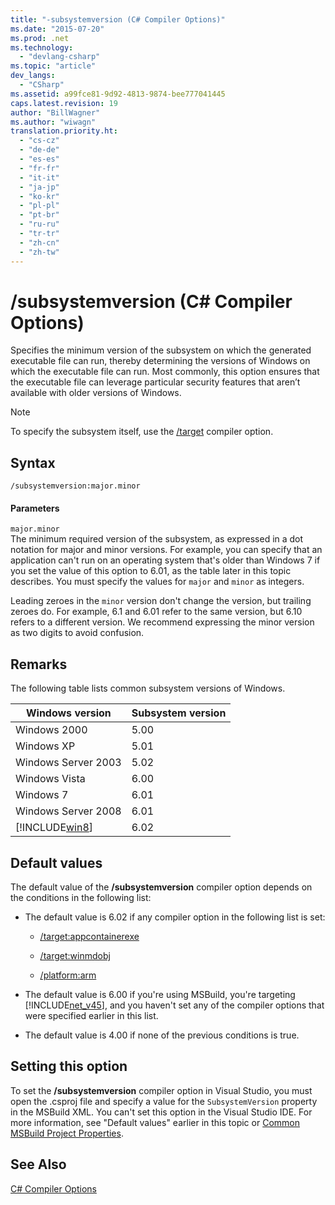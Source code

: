 ```yaml
---
title: "-subsystemversion (C# Compiler Options)"
ms.date: "2015-07-20"
ms.prod: .net
ms.technology: 
  - "devlang-csharp"
ms.topic: "article"
dev_langs: 
  - "CSharp"
ms.assetid: a99fce81-9d92-4813-9874-bee777041445
caps.latest.revision: 19
author: "BillWagner"
ms.author: "wiwagn"
translation.priority.ht: 
  - "cs-cz"
  - "de-de"
  - "es-es"
  - "fr-fr"
  - "it-it"
  - "ja-jp"
  - "ko-kr"
  - "pl-pl"
  - "pt-br"
  - "ru-ru"
  - "tr-tr"
  - "zh-cn"
  - "zh-tw"
---
```

# /subsystemversion (C# Compiler Options)
Specifies the minimum version of the subsystem on which the generated executable file can run, thereby determining the versions of Windows on which the executable file can run. Most commonly, this option ensures that the executable file can leverage particular security features that aren’t available with older versions of Windows.  
  
> [!NOTE]
>  To specify the subsystem itself, use the [/target](../../../csharp/language-reference/compiler-options/target-compiler-option.md) compiler option.  
  
## Syntax  
  
```console  
/subsystemversion:major.minor  
```  
  
#### Parameters  
 `major.minor`  
 The minimum required version of the subsystem, as expressed in a dot notation for major and minor versions. For example, you can specify that an application can't run on an operating system that's older than Windows 7 if you set the value of this option to 6.01, as the table later in this topic describes. You must specify the values for `major` and `minor` as integers.  
  
 Leading zeroes in the `minor` version don't change the version, but trailing zeroes do. For example, 6.1 and 6.01 refer to the same version, but 6.10 refers to a different version. We recommend expressing the minor version as two digits to avoid confusion.  
  
## Remarks  
 The following table lists common subsystem versions of Windows.  
  
|Windows version|Subsystem version|  
|---------------------|-----------------------|  
|Windows 2000|5.00|  
|Windows XP|5.01|  
|Windows Server 2003|5.02|  
|Windows Vista|6.00|  
|Windows 7|6.01|  
|Windows Server 2008|6.01|  
|[!INCLUDE[win8](~/includes/win8-md.md)]|6.02|  
  
## Default values  
 The default value of the **/subsystemversion** compiler option depends on the conditions in the following list:  
  
-   The default value is 6.02 if any compiler option in the following list is set:  
  
    -   [/target:appcontainerexe](../../../csharp/language-reference/compiler-options/target-appcontainerexe-compiler-option.md)  
  
    -   [/target:winmdobj](../../../csharp/language-reference/compiler-options/target-winmdobj-compiler-option.md)  
  
    -   [/platform:arm](../../../csharp/language-reference/compiler-options/platform-compiler-option.md)  
  
-   The default value is 6.00 if you're using MSBuild, you're targeting [!INCLUDE[net_v45](~/includes/net-v45-md.md)], and you haven't set any of the compiler options that were specified earlier in this list.  
  
-   The default value is 4.00 if none of the previous conditions is true.  
  
## Setting this option  
 To set the **/subsystemversion** compiler option in Visual Studio, you must open the .csproj file and specify a value for the `SubsystemVersion` property in the MSBuild XML. You can't set this option in the Visual Studio IDE. For more information, see "Default values" earlier in this topic or [Common MSBuild Project Properties](/visualstudio/msbuild/common-msbuild-project-properties).  
  
## See Also  
 [C# Compiler Options](../../../csharp/language-reference/compiler-options/index.md)
